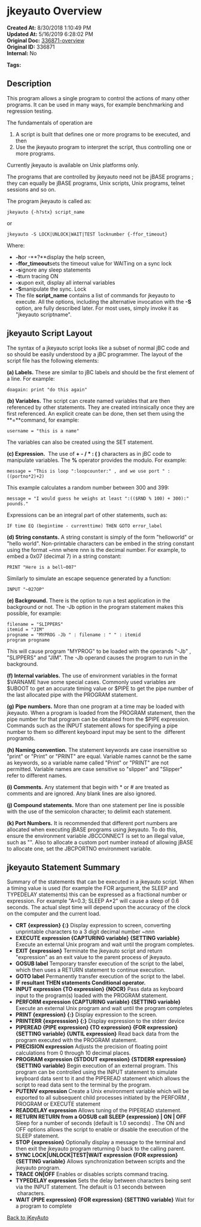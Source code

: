# jkeyauto Overview

**Created At:** 8/30/2018 1:10:49 PM  
**Updated At:** 5/16/2019 6:28:02 PM  
**Original Doc:** [336871-overview](https://docs.jbase.com/48575-jkeyauto/336871-overview)  
**Original ID:** 336871  
**Internal:** No  

**Tags:**
<badge text='program profiling' vertical='middle' />

## Description

This program allows a single program to control the actions of many other programs. It can be used in many ways, for example benchmarking and regression testing.

The fundamentals of operation are

1. A script is built that defines one or more programs to be executed, and then
2. Use the jkeyauto program to interpret the script, thus controlling one or more programs.

Currently jkeyauto is available on Unix platforms only.

The programs that are controlled by jkeyauto need not be jBASE programs ; they can equally be jBASE programs, Unix scripts, Unix programs, telnet sessions and so on.

The program jkeyauto is called as:

```
jkeyauto {-h?stx} script_name
```

or

```
jkeyauto -S LOCK|UNLOCK|WAIT|TEST locknumber {-ffor_timeout}
```

Where:

- **-h**or -**?**display the help screen,
- **-ffor\_timeout**sets the timeout value for WAITing on a sync lock
- **-s**ignore any sleep statements
- **-t**turn tracing ON
- **-x**upon exit, display all internal variables
- **-S**manipulate the sync. Lock
- The file **script\_name** contains a list of commands for jkeyauto to execute. All the options, including the alternative invocation with the **-S** option, are fully described later. For most uses, simply invoke it as "jkeyauto scriptname".

## jkeyauto Script Layout

The syntax of a jkeyauto script looks like a subset of normal jBC code and so should be easily understood by a jBC programmer. The layout of the script file has the following elements:

**(a) Labels.** These are similar to jBC labels and should be the first element of a line. For example:

```
doagain: print "do this again"
```

**(b) Variables.** The script can create named variables that are then referenced by other statements. They are created intrinsically once they are first referenced. An explicit create can be done, then set them using the **=**command, for example:

```
username = "this is a name"
```

The variables can also be created using the SET statement.

**(c) Expression.**  The use of **+ - / \* : ( )** characters as in jBC code to manipulate variables. The **%** operator provides the modulo. For example:

```
message = "This is loop ":loopcounter:" , and we use port " : ((portno*2)+2)
```

This example calculates a random number between 300 and 399:

```
message = "I would guess he weighs at least ":(($RND % 100) + 300):" pounds."
```

Expressions can be an integral part of other statements, such as:

```
IF time EQ (begintime - currenttime) THEN GOTO error_label
```

**(d) String constants.** A string constant is simply of the form "helloworld" or "hello world". Non-printable characters can be embed in the string constant using the format ~nnn where nnn is the decimal number. For example, to embed a 0x07 (decimal 7) in a string constant:

```
PRINT "Here is a bell~007"
```

Similarly to simulate an escape sequence generated by a function:

```
INPUT "~027OP"
```

**(e) Background.** There is the option to run a test application in the background or not. The -Jb option in the program statement makes this possible, for example:

```
filename = "SLIPPERS"
itemid = "JIM"
progname = "MYPROG -Jb " : filename : " " : itemid
program progname
```

This will cause program "MYPROG" to be loaded with the operands "-Jb" , "SLIPPERS" and "JIM". The -Jb operand causes the program to run in the background.

**(f) Internal variables.** The use of environment variables in the format $VARNAME have some special cases. Commonly used variables are $UBOOT to get an accurate timing value or $PIPE to get the pipe number of the last allocated pipe with the PROGRAM statement.

**(g) Pipe numbers.** More than one program at a time may be loaded with jkeyauto. When a program is loaded from the PROGRAM statement, then the pipe number for that program can be obtained from the $PIPE expression. Commands such as the INPUT statement allows for specifying a pipe number to them so different keyboard input may be sent to the  different programds.

**(h) Naming convention.** The statement keywords are case insensitive so "print" or "Print" or "PRINT" are equal. Variable names cannot be the same as keywords, so a variable name called "Print" or "PRINT" are not permitted. Variable names are case sensitive so "slipper" and "Slipper" refer to different names.

**(i) Comments.** Any statement that begin with \* or # are treated as comments and are ignored. Any blank lines are also ignored.

**(j) Compound statements.** More than one statement per line is possible with the use of the semicolon character; to delimit each statement.

**(k) Port Numbers.** It is recommended that different port numbers are allocated when executing jBASE programs using jkeyauto. To do this, ensure the environment variable JBCCONNECT is set to an illegal value, such as "". Also to allocate a custom port number instead of allowing jBASE to allocate one, set the JBCPORTNO environment variable.

## jkeyauto Statement Summary

Summary of the statements that can be executed in a jkeyauto script. When a timing value is used (for example the FOR argument, the SLEEP and TYPEDELAY statements) this can be expressed as a fractional number or expression. For example "A=0.3; SLEEP A\*2" will cause a sleep of 0.6 seconds. The actual slept time will depend upon the accuracy of the clock on the computer and the current load.

- **CRT {expression} {:}**
Display expression to screen, converting unprintable characters to a 3 digit decimal number ~nnn
- **EXECUTE expression {CAPTURING variable} {SETTING variable}**
Execute an external Unix program and wait until the program completes.
- **EXIT {expression}**
Terminate the jkeyauto script and return "expression" as an exit value to the parent process of jkeyauto.
- **GOSUB label** Temporary transfer execution of the script to the label, which then uses a RETURN statement to continue execution.
- **GOTO label**
Permanently transfer execution of the script to the label.
- **IF resultant THEN statements Conditional operator.**
- **INPUT expression {TO expression} {NOCR}** Pass data as keyboard input to the program(s) loaded with the PROGRAM statement.
- **PERFORM expression {CAPTURING variable} {SETTING variable}** Execute an external Unix program and wait until the program completes
- **PRINT {expression} {:}**
Display expression to the screen.
- **PRINTERR {expresssion} {:}** Display expression to the stderr device
- **PIPEREAD {PIPE expression} {TO expression} {FOR expression} {SETTING variable} {UNTIL expression}**
Read back data from the program executed with the PROGRAM statement.
- **PRECISION expression** Adjusts the precision of floating point calculations from 0 through 10 decimal places.
- **PROGRAM expression {STDOUT expression} {STDERR expression} {SETTING variable}**
Begin execution of an external program. This program can be controlled using the INPUT statement to simulate keyboard data sent to it and the PIPEREAD statement which allows the script to read data sent to the terminal by the program.
- **PUTENV expression**
Create a Unix environment variable which will be exported to all subsequent child processes initiated by the PERFORM , PROGRAM or EXECUTE statement
- **READDELAY expression** Allows tuning of the PIPEREAD statement.
- **RETURN RETURN from a GOSUB call SLEEP {expression} | ON | OFF**
Sleep for a number of seconds (default is 1.0 seconds) . The ON and OFF options allows the script to enable or disable the execution of the SLEEP statement.
- **STOP {expression}**
Optionally display a message to the terminal and then exit the jkeyauto program returning 0 back to the calling parent.
- **SYNC LOCK|UNLOCK|TEST|WAIT expression {FOR expression} {SETTING variable}** Allows synchronization between scripts and the jkeyauto program.
- **TRACE ON|OFF** Enables or disables scripts command tracing.
- **TYPEDELAY expression**
Sets the delay between characters being sent via the INPUT statement. The default is 0.1 seconds between  characters.
- **WAIT {PIPE expression} {FOR expression} {SETTING variable}**
Wait for a program to complete

[Back to jKeyAuto](./../README.md)
